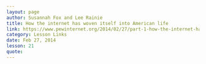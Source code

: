 ```yaml
---
layout: page
author: Susannah Fox and Lee Rainie
title: How the internet has woven itself into American life
link: https://www.pewinternet.org/2014/02/27/part-1-how-the-internet-has-woven-itself-into-american-life/
category: Lesson Links
date: Feb 27, 2014
lesson: 21
quote: 
---
```

